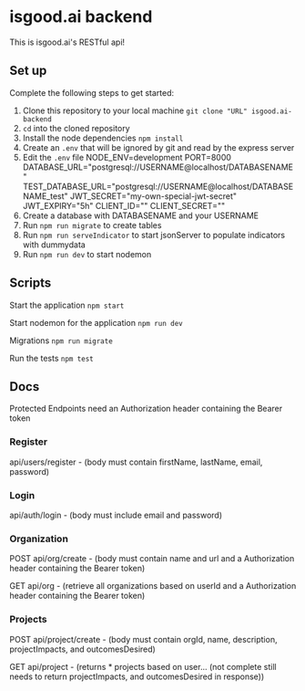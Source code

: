 # isgood.ai backend

This is isgood.ai's RESTful api!

## Set up

Complete the following steps to get started:

1. Clone this repository to your local machine `git clone "URL" isgood.ai-backend`
2. `cd` into the cloned repository
3. Install the node dependencies `npm install`
4. Create an `.env` that will be ignored by git and read by the express server 
5. Edit the `.env` file 
    NODE_ENV=development
    PORT=8000
    DATABASE_URL="postgresql://USERNAME@localhost/DATABASENAME"
    TEST_DATABASE_URL="postgresql://USERNAME@localhost/DATABASENAME_test"
    JWT_SECRET="my-own-special-jwt-secret"
    JWT_EXPIRY="5h"
    CLIENT_ID=""
    CLIENT_SECRET=""
6. Create a database with DATABASENAME and your USERNAME
7. Run `npm run migrate` to create tables
8. Run `npm run serveIndicator` to start jsonServer to populate indicators with dummydata
8. Run `npm run dev` to start nodemon

## Scripts

Start the application `npm start`

Start nodemon for the application `npm run dev`

Migrations `npm run migrate`

Run the tests `npm test`


## Docs

Protected Endpoints need an Authorization header containing the Bearer token

### Register

api/users/register - (body must contain firstName, lastName, email, password)

### Login

api/auth/login - (body must include email and password)


### Organization

POST
api/org/create - (body must contain name and url and a Authorization header containing the Bearer token)

GET
api/org - (retrieve all organizations based on userId and a Authorization header containing the Bearer token)

### Projects

POST
api/project/create - (body must contain orgId, name, description, projectImpacts, and outcomesDesired)

GET
api/project - (returns * projects based on user... (not complete still needs to return projectImpacts, and outcomesDesired in response))
